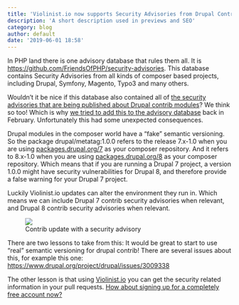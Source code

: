 ```yaml
---
title: 'Violinist.io now supports Security Advisories from Drupal Contrib modules'
description: 'A short description used in previews and SEO'
category: blog
author: default
date: '2019-06-01 18:58'
---
```


<p name="cf1f" id="cf1f" class="graf graf--p graf-after--h3">In PHP land there is one advisory database that rules them all. It is <a href="https://github.com/FriendsOfPHP/security-advisories" data-href="https://github.com/FriendsOfPHP/security-advisories" class="markup--anchor markup--p-anchor" rel="nofollow noopener" target="_blank">https://github.com/FriendsOfPHP/security-advisories</a>. This database contains Security Advisories from all kinds of composer based projects, including Drupal, Symfony, Magento, Typo3 and many others.</p><p name="fc2f" id="fc2f" class="graf graf--p graf-after--p">Wouldn’t it be nice if this database also contained all of <a href="https://www.drupal.org/security/contrib" data-href="https://www.drupal.org/security/contrib" class="markup--anchor markup--p-anchor" rel="noopener" target="_blank">the security advisories that are being published about Drupal contrib modules</a>? We think so too! Which is why <a href="https://github.com/FriendsOfPHP/security-advisories/pull/371" data-href="https://github.com/FriendsOfPHP/security-advisories/pull/371" class="markup--anchor markup--p-anchor" rel="noopener" target="_blank">we tried to add this to the advisory database</a> back in February. Unfortunately this had some unexpected consequences.</p><p name="ef72" id="ef72" class="graf graf--p graf-after--p">Drupal modules in the composer world have a “fake” semantic versioning. So the package drupal/metatag:1.0.0 refers to the release 7.x-1.0 when you are using <a href="https://packages.drupal.org/7" data-href="https://packages.drupal.org/7" class="markup--anchor markup--p-anchor" rel="noopener" target="_blank">packages.drupal.org/7</a> as your composer repository. And it refers to 8.x-1.0 when you are using <a href="https://packages.drupal.org/8" data-href="https://packages.drupal.org/8" class="markup--anchor markup--p-anchor" rel="noopener" target="_blank">packages.drupal.org/8</a> as your composer repository. Which means that if you are running a Drupal 7 project, a version 1.0.0 might have security vulnerabilities for Drupal 8, and therefore provide a false warning for your Drupal 7 project.</p><p name="52b6" id="52b6" class="graf graf--p graf-after--p">Luckily Violinist.io updates can alter the environment they run in. Which means we can include Drupal 7 contrib security advisories when relevant, and Drupal 8 contrib security advisories when relevant.</p><figure name="aec5" id="aec5" class="graf graf--figure graf-after--p"><img class="graf-image" data-image-id="1*mEXfg--0l-HwCBcj3kWraw.png" data-width="823" data-height="116" src="https://cdn-images-1.medium.com/max/800/1*mEXfg--0l-HwCBcj3kWraw.png"><figcaption class="imageCaption">Contrib update with a security&nbsp;advisory</figcaption></figure><p name="d333" id="d333" class="graf graf--p graf-after--figure">There are two lessons to take from this: It would be great to start to use “real” semantic versioning for drupal contrib! There are several issues about this, for example this one: <a href="https://www.drupal.org/project/drupal/issues/3009338" data-href="https://www.drupal.org/project/drupal/issues/3009338" class="markup--anchor markup--p-anchor" rel="nofollow noopener" target="_blank">https://www.drupal.org/project/drupal/issues/3009338</a></p><p name="5c4d" id="5c4d" class="graf graf--p graf-after--p graf--trailing">The other lesson is that using <a href="https://violinist.io/" data-href="https://violinist.io/" class="markup--anchor markup--p-anchor" rel="noopener" target="_blank">Violinist.io</a> you can get the security related information in your pull requests. <a href="https://violinist.io/" data-href="https://violinist.io/" class="markup--anchor markup--p-anchor" rel="noopener" target="_blank">How about signing up for a completely free account now?</a></p>